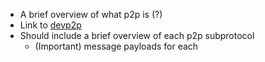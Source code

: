 - A brief overview of what p2p is (?)
- Link to [devp2p](https://github.com/ethereum/devp2p)
- Should include a brief overview of each p2p subprotocol
    - (Important) message payloads for each

